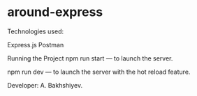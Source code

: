 # around-express


Technologies used:

Express.js
Postman

Running the Project
npm run start — to launch the server.

npm run dev — to launch the server with the hot reload feature.

Developer: A. Bakhshiyev.
